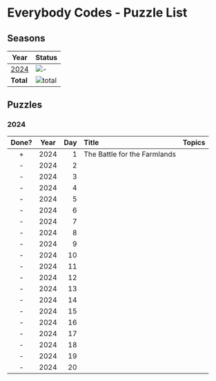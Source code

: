 # Everybody Codes - Puzzle List

## Seasons

|Year         |Status|
|-------------|:-----|
|[2024](#2024)|![-](https://img.shields.io/badge/stars%20⭐-3-yellow)|
|__Total__|![total](https://img.shields.io/badge/stars%20⭐-3-yellow)|

## Puzzles

### 2024

|Done?|Year|Day| Title                                    | Topics   |
|:---:|----|--:|:-----------------------------------------|:---------|
|  +  |2024|  1|The Battle for the Farmlands              | |
|  -  |2024|  2|                                          | |
|  -  |2024|  3|                                          | |
|  -  |2024|  4|                                          | |
|  -  |2024|  5|                                          | |
|  -  |2024|  6|                                          | |
|  -  |2024|  7|                                          | |
|  -  |2024|  8|                                          | |
|  -  |2024|  9|                                          | |
|  -  |2024| 10|                                          | |
|  -  |2024| 11|                                          | |
|  -  |2024| 12|                                          | |
|  -  |2024| 13|                                          | |
|  -  |2024| 14|                                          | |
|  -  |2024| 15|                                          | |
|  -  |2024| 16|                                          | |
|  -  |2024| 17|                                          | |
|  -  |2024| 18|                                          | |
|  -  |2024| 19|                                          | |
|  -  |2024| 20|                                          | |
